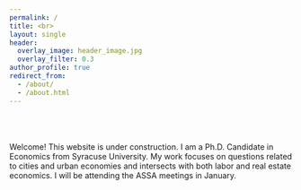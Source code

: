 ```yaml
---
permalink: /
title: <br>
layout: single
header:
  overlay_image: header_image.jpg
  overlay_filter: 0.3
author_profile: true
redirect_from: 
  - /about/
  - /about.html
---
```

<br>
<br>
<br>
Welcome! This website is under construction. I am a Ph.D. Candidate in Economics from Syracuse University. My work focuses on questions related to cities and urban economies and intersects with both labor and real estate economics. I will be attending the ASSA meetings in January.
<br>

